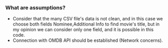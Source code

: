 ### What are assumptions?
* Consider that the many CSV file's data is not clean, and in this case we choose both fields Nominee,Additional Info to find movie's title, but in my opinion we can consider only one field, and it is possible in this code.
* Connection with OMDB API should be established (Network concerns).
  